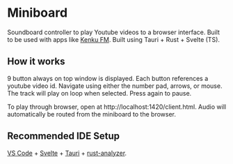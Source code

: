 # Miniboard

Soundboard controller to play Youtube videos to a browser interface. Built to be used with apps like [Kenku FM](https://github.com/owlbear-rodeo/kenku-fm). Built using Tauri + Rust + Svelte (TS).

## How it works

9 button always on top window is displayed. Each button references a youtube video id. Navigate using either the number pad, arrows, or mouse. The track will play on loop when selected. Press again to pause.

To play through browser, open at http://localhost:1420/client.html. Audio will automatically be routed from the miniboard to the browser.

## Recommended IDE Setup

[VS Code](https://code.visualstudio.com/) + [Svelte](https://marketplace.visualstudio.com/items?itemName=svelte.svelte-vscode) + [Tauri](https://marketplace.visualstudio.com/items?itemName=tauri-apps.tauri-vscode) + [rust-analyzer](https://marketplace.visualstudio.com/items?itemName=rust-lang.rust-analyzer).
